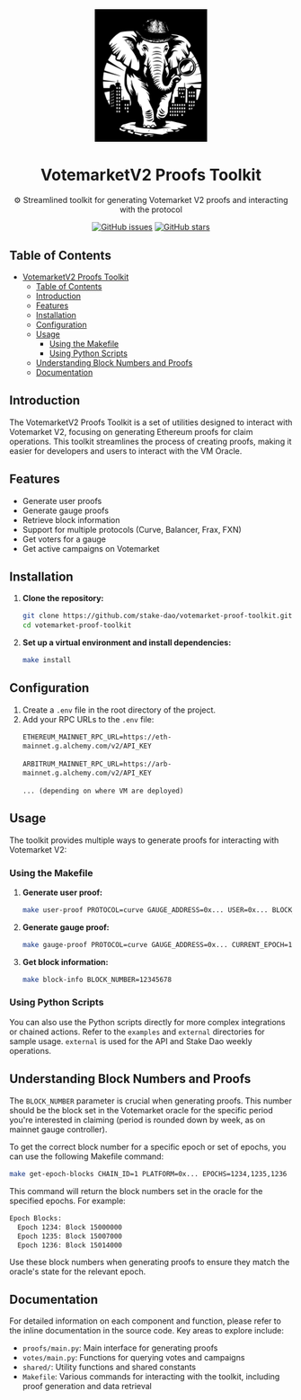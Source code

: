 <div align="center">
<img src="./assets/Inspector.svg" width="200">

# VotemarketV2 Proofs Toolkit

⚙️ Streamlined toolkit for generating Votemarket V2 proofs and interacting with the protocol

[![GitHub issues](https://img.shields.io/github/issues/stake-dao/votemarket-proof-toolkit.svg)](https://github.com/stake-dao/votemarket-proof-toolkit/issues)
[![GitHub stars](https://img.shields.io/github/stars/stake-dao/votemarket-proof-generator.svg)](https://github.com/stake-dao/votemarket-proof-toolkit/stargazers)

</div>

## Table of Contents

- [VotemarketV2 Proofs Toolkit](#votemarketv2-proofs-toolkit)
  - [Table of Contents](#table-of-contents)
  - [Introduction](#introduction)
  - [Features](#features)
  - [Installation](#installation)
  - [Configuration](#configuration)
  - [Usage](#usage)
    - [Using the Makefile](#using-the-makefile)
    - [Using Python Scripts](#using-python-scripts)
  - [Understanding Block Numbers and Proofs](#understanding-block-numbers-and-proofs)
  - [Documentation](#documentation)

## Introduction

The VotemarketV2 Proofs Toolkit is a set of utilities designed to interact with Votemarket V2, focusing on generating Ethereum proofs for claim operations. This toolkit streamlines the process of creating proofs, making it easier for developers and users to interact with the VM Oracle.

## Features

- Generate user proofs
- Generate gauge proofs
- Retrieve block information
- Support for multiple protocols (Curve, Balancer, Frax, FXN)
- Get voters for a gauge
- Get active campaigns on Votemarket

## Installation

1. **Clone the repository:**
   ```bash
   git clone https://github.com/stake-dao/votemarket-proof-toolkit.git
   cd votemarket-proof-toolkit
   ```

2. **Set up a virtual environment and install dependencies:**
   ```bash
   make install
   ```

## Configuration

1. Create a `.env` file in the root directory of the project.
2. Add your RPC URLs to the `.env` file:
   ```
   ETHEREUM_MAINNET_RPC_URL=https://eth-mainnet.g.alchemy.com/v2/API_KEY

   ARBITRUM_MAINNET_RPC_URL=https://arb-mainnet.g.alchemy.com/v2/API_KEY

   ... (depending on where VM are deployed)

   ```

## Usage

The toolkit provides multiple ways to generate proofs for interacting with Votemarket V2:

### Using the Makefile

1. **Generate user proof:**
   ```bash
   make user-proof PROTOCOL=curve GAUGE_ADDRESS=0x... USER=0x... BLOCK_NUMBER=12345678
   ```

2. **Generate gauge proof:**
   ```bash
   make gauge-proof PROTOCOL=curve GAUGE_ADDRESS=0x... CURRENT_EPOCH=1234567890 BLOCK_NUMBER=12345678
   ```

3. **Get block information:**
   ```bash
   make block-info BLOCK_NUMBER=12345678
   ```

### Using Python Scripts

You can also use the Python scripts directly for more complex integrations or chained actions. Refer to the `examples` and `external` directories for sample usage. `external` is used for the API and Stake Dao weekly operations.

## Understanding Block Numbers and Proofs

The `BLOCK_NUMBER` parameter is crucial when generating proofs. This number should be the block set in the Votemarket oracle for the specific period you're interested in claiming (period is rounded down by week, as on mainnet gauge controller).

To get the correct block number for a specific epoch or set of epochs, you can use the following Makefile command:

```bash
make get-epoch-blocks CHAIN_ID=1 PLATFORM=0x... EPOCHS=1234,1235,1236
```

This command will return the block numbers set in the oracle for the specified epochs. For example:

```
Epoch Blocks:
  Epoch 1234: Block 15000000
  Epoch 1235: Block 15007000
  Epoch 1236: Block 15014000
```

Use these block numbers when generating proofs to ensure they match the oracle's state for the relevant epoch.

## Documentation

For detailed information on each component and function, please refer to the inline documentation in the source code. Key areas to explore include:

- `proofs/main.py`: Main interface for generating proofs
- `votes/main.py`: Functions for querying votes and campaigns
- `shared/`: Utility functions and shared constants
- `Makefile`: Various commands for interacting with the toolkit, including proof generation and data retrieval
